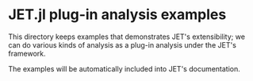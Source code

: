 # JET.jl plug-in analysis examples

This directory keeps examples that demonstrates JET's extensibility;
we can do various kinds of analysis as a plug-in analysis under the JET's framework.

The examples will be automatically included into JET's documentation.
